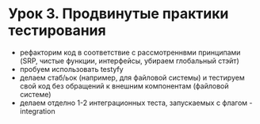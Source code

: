 # Урок 3. Продвинутые практики тестирования

- рефакторим код в соответствие с рассмотреннвми принципами (SRP, чистые функции, интерфейсы, убираем глобальный стэйт)
- пробуем использовать testyfy
- делаем стаб/ьок (например, для файловой системы) и тестируем свой код без обращений к внешним компонентам (файловой системе)
- делаем отделно 1-2 интеграционных теста, запускаемых с флагом -integration